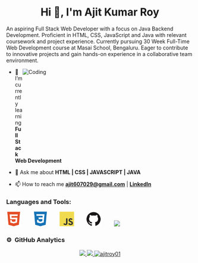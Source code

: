 <h1 align="center">Hi 👋, I'm Ajit Kumar Roy</h1>
<p align="left">An aspiring Full Stack Web Developer with a focus on Java Backend Development. Proficient in HTML, CSS, JavaScript and Java with relevant coursework and project experience. Currently pursuing 30 Week Full-Time Web Development course at Masai School, Bengaluru. Eager to contribute to innovative projects and gain hands-on experience in a collaborative team environment.</p>
<img align="right" alt="Coding" width="460px" height="225px" src="https://media.giphy.com/media/p4NLw3I4U0idi/giphy.gif">


- 🔭 I’m currently learning **Full Stack Web Development**

- 💬 Ask me about **HTML | CSS | JAVASCRIPT | JAVA**

- 📫 How to reach me **ajit607029@gmail.com** | <a href="https://www.linkedin.com/in/ajit-roy-752061278">**LinkedIn**</a>

</p>

### Languages and Tools:

<img src="https://raw.githubusercontent.com/devicons/devicon/master/icons/html5/html5-plain.svg" width="40px">&nbsp;&nbsp;&nbsp;&nbsp;&nbsp;&nbsp;&nbsp;&nbsp;<img src="https://raw.githubusercontent.com/devicons/devicon/master/icons/css3/css3-plain.svg" width="40px">&nbsp;&nbsp;&nbsp;&nbsp;&nbsp;&nbsp;&nbsp;&nbsp;<img src="https://raw.githubusercontent.com/devicons/devicon/master/icons/javascript/javascript-original.svg" width="40px">&nbsp;&nbsp;&nbsp;&nbsp;&nbsp;&nbsp;&nbsp;&nbsp;<img src="https://raw.githubusercontent.com/devicons/devicon/master/icons/github/github-original.svg" width="40px">&nbsp;&nbsp;&nbsp;&nbsp;&nbsp;&nbsp;&nbsp;&nbsp;
            <img src="https://cdn.jsdelivr.net/gh/devicons/devicon/icons/java/java-original-wordmark.svg" width="40px" />
          &nbsp;&nbsp;&nbsp;&nbsp;&nbsp;&nbsp;&nbsp;&nbsp;

### ⚙️ &nbsp;GitHub Analytics

<p align="center">
  <a href="https://github.com/Ajitroy01" >
              
  <img height="180em"  src="https://github-readme-stats-eight-theta.vercel.app/api?username=ajitroy01&show_icons=true&theme=vue-dark&include_all_commits=true&count_private=true" />
  <img height="180em" src="https://github-readme-stats-eight-theta.vercel.app/api/top-langs/?username=ajitroy01&layout=compact&exclude_lang=java+r&theme=vue-dark" />
 <img height="180em" padding="50em" src="https://github-readme-streak-stats.herokuapp.com/?user=ajitroy01&" alt="ajitroy01"></a>
</p>
